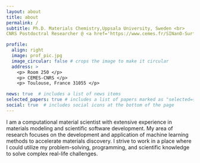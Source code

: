 ```yaml
---
layout: about
title: about
permalink: /
subtitle: Ph.D. Materials Chemistry,Uppsala University, Sweden <br>
CNRS Postdoctral Researcher @ <a href='https://www.cemes.fr/SINanO-Surfaces-Interfaces-et-Nano-Objets?'> SiNano group <a>, CEMES-CNRS, Toulouse, France

profile:
  align: right
  image: prof_pic.jpg
  image_circular: false # crops the image to make it circular
  address: >
    <p> Room 250 </p>
    <p> CEMES-CNRS </p>
    <p> Toulouse, France 31055 </p>

news: true  # includes a list of news items
selected_papers: true # includes a list of papers marked as "selected={true}"
social: true  # includes social icons at the bottom of the page
---
```


I am a computational material scientist with extensive experience  in materials modeling and scientific software development. My area of research focuses on the development and application of machine learning methods to accelerate materials discovery. I strive to work in a place where I could utilize my problem-solving, programming, and scientific knowledge to solve complex real-life challenges.



